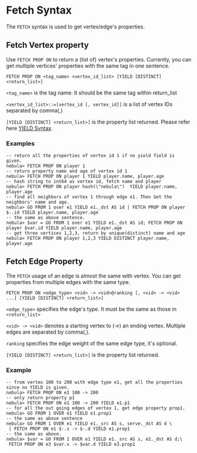 # Fetch Syntax

The `FETCH` syntax is used to get vertex/edge's properties.

## Fetch Vertex property

Use `FETCH PROP ON` to return a (list of) vertex's properties. Currently, you can get multiple vertices' properties with the same tag in one sentence.  

```ngql
FETCH PROP ON <tag_name> <vertex_id_list> [YIELD [DISTINCT] <return_list>]
```

`<tag_name>` is the tag name. It should be the same tag within return_list

`<vertex_id_list>::=[vertex_id [, vertex_id]]` is a list of vertex IDs separated by comma(,)

`[YIELD [DISTINCT] <return_list>]` is the property list returned. Please refer here [YIELD Syntax](yield-syntax.md).

### Examples

```ngql
-- return all the properties of vertex id 1 if no yield field is given.
nebula> FETCH PROP ON player 1
-- return property name and age of vertex id 1
nebula> FETCH PROP ON player 1 YIELD player.name, player.age
-- hash string to int64 as vertex id, fetch name and player
nebula> FETCH PROP ON player hash(\"nebula\")  YIELD player.name, player.age
-- find all neighbors of vertex 1 through edge e1. Then Get the neighbors' name and age.
nebula> GO FROM 1 over e1 YIELD e1._dst AS id | FETCH PROP ON player $-.id YIELD player.name, player.age
-- the same as above sentence.
nebula> $var = GO FROM 1 over e1 YIELD e1._dst AS id; FETCH PROP ON player $var.id YIELD player.name, player.age
-- get three vertices 1,2,3, return by unique(distinct) name and age
nebula> FETCH PROP ON player 1,2,3 YIELD DISTINCT player.name, player.age
```

## Fetch Edge Property

The `FETCH` usage of an edge is almost the same with vertex.
You can get properties from multiple edges with the same type.

```ngql
FETCH PROP ON <edge_type> <vid> -> <vid>@ranking [, <vid> -> <vid> ...] [YIELD [DISTINCT] <return_list>]
```

`<edge_type>` specifies the edge's type. It must be the same as those in `<return_list>`

`<vid> -> <vid>` denotes a starting vertex to (->) an ending vertex. Multiple edges are separated by comma(,).

`ranking` specifies the edge weight of the same edge type, it's optional.

`[YIELD [DISTINCT] <return_list>]` is the property list returned.

### Example

```ngql
-- from vertex 100 to 200 with edge type e1, get all the properties since no YIELD is given.
nebula> FETCH PROP ON e1 100 -> 200
-- only return property p1
nebula> FETCH PROP ON e1 100 -> 200 YIELD e1.p1
-- for all the out going edges of vertex 1, get edge property prop1.
nebula> GO FROM 1 OVER e1 YIELD e1.prop1
-- the same as above sentence
nebula> GO FROM 1 OVER e1 YIELD e1._src AS s, serve._dst AS d \
 | FETCH PROP ON e1 $-.s -> $-.d YIELD e1.prop1
-- the same as above.
nebula> $var = GO FROM 1 OVER e1 YIELD e1._src AS s, e2._dst AS d;\
 FETCH PROP ON e3 $var.s -> $var.d YIELD e3.prop1
```
